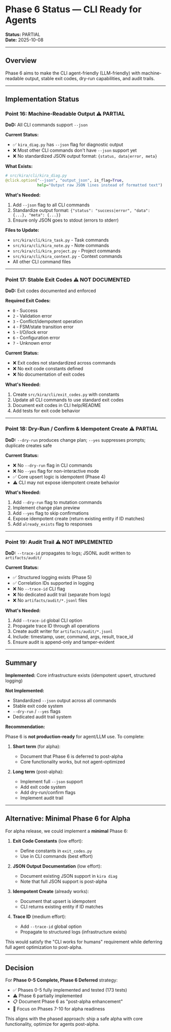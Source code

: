 # Phase 6 Status — CLI Ready for Agents

**Status:** PARTIAL  
**Date:** 2025-10-08

---

## Overview

Phase 6 aims to make the CLI agent-friendly (LLM-friendly) with machine-readable output, stable exit codes, dry-run capabilities, and audit trails.

---

## Implementation Status

### Point 16: Machine-Readable Output ⚠️ PARTIAL

**DoD:** All CLI commands support `--json`

**Current Status:**
- ✅ `kira_diag.py` has `--json` flag for diagnostic output
- ❌ Most other CLI commands don't have `--json` support yet
- ❌ No standardized JSON output format: `{status, data|error, meta}`

**What Exists:**
```python
# src/kira/cli/kira_diag.py
@click.option("--json", "output_json", is_flag=True, 
              help="Output raw JSON lines instead of formatted text")
```

**What's Needed:**
1. Add `--json` flag to all CLI commands
2. Standardize output format: `{"status": "success|error", "data": {...}, "meta": {...}}`
3. Ensure only JSON goes to stdout (errors to stderr)

**Files to Update:**
- `src/kira/cli/kira_task.py` - Task commands
- `src/kira/cli/kira_note.py` - Note commands
- `src/kira/cli/kira_project.py` - Project commands
- `src/kira/cli/kira_context.py` - Context commands
- All other CLI command files

---

### Point 17: Stable Exit Codes ⚠️ NOT DOCUMENTED

**DoD:** Exit codes documented and enforced

**Required Exit Codes:**
- `0` - Success
- `2` - Validation error
- `3` - Conflict/idempotent operation
- `4` - FSM/state transition error
- `5` - I/O/lock error
- `6` - Configuration error
- `7` - Unknown error

**Current Status:**
- ❌ Exit codes not standardized across commands
- ❌ No exit code constants defined
- ❌ No documentation of exit codes

**What's Needed:**
1. Create `src/kira/cli/exit_codes.py` with constants
2. Update all CLI commands to use standard exit codes
3. Document exit codes in CLI help/README
4. Add tests for exit code behavior

---

### Point 18: Dry-Run / Confirm & Idempotent Create ⚠️ PARTIAL

**DoD:** `--dry-run` produces change plan; `--yes` suppresses prompts; duplicate creates safe

**Current Status:**
- ❌ No `--dry-run` flag in CLI commands
- ❌ No `--yes` flag for non-interactive mode
- ✅ Core upsert logic is idempotent (Phase 4)
- ⚠️ CLI may not expose idempotent create behavior

**What's Needed:**
1. Add `--dry-run` flag to mutation commands
2. Implement change plan preview
3. Add `--yes` flag to skip confirmations
4. Expose idempotent create (return existing entity if ID matches)
5. Add `already_exists` flag to responses

---

### Point 19: Audit Trail ⚠️ NOT IMPLEMENTED

**DoD:** `--trace-id` propagates to logs; JSONL audit written to `artifacts/audit/`

**Current Status:**
- ✅ Structured logging exists (Phase 5)
- ✅ Correlation IDs supported in logging
- ❌ No `--trace-id` CLI flag
- ❌ No dedicated audit trail (separate from logs)
- ❌ No `artifacts/audit/*.jsonl` files

**What's Needed:**
1. Add `--trace-id` global CLI option
2. Propagate trace ID through all operations
3. Create audit writer for `artifacts/audit/*.jsonl`
4. Include: timestamp, user, command, args, result, trace_id
5. Ensure audit is append-only and tamper-evident

---

## Summary

**Implemented:** Core infrastructure exists (idempotent upsert, structured logging)

**Not Implemented:**
- Standardized `--json` output across all commands
- Stable exit code system
- `--dry-run` / `--yes` flags
- Dedicated audit trail system

**Recommendation:**

Phase 6 is **not production-ready** for agent/LLM use. To complete:

1. **Short term** (for alpha):
   - Document that Phase 6 is deferred to post-alpha
   - Core functionality works, but not agent-optimized
   
2. **Long term** (post-alpha):
   - Implement full `--json` support
   - Add exit code system
   - Add dry-run/confirm flags
   - Implement audit trail

---

## Alternative: Minimal Phase 6 for Alpha

For alpha release, we could implement a **minimal** Phase 6:

1. **Exit Code Constants** (low effort):
   - Define constants in `exit_codes.py`
   - Use in CLI commands (best effort)
   
2. **JSON Output Documentation** (low effort):
   - Document existing JSON support in `kira diag`
   - Note that full JSON support is post-alpha
   
3. **Idempotent Create** (already works):
   - Document that upsert is idempotent
   - CLI returns existing entity if ID matches

4. **Trace ID** (medium effort):
   - Add `--trace-id` global option
   - Propagate to structured logs (infrastructure exists)

This would satisfy the "CLI works for humans" requirement while deferring full agent optimization to post-alpha.

---

## Decision

For **Phase 0-5 Complete, Phase 6 Deferred** strategy:
- ✅ Phases 0-5 fully implemented and tested (173 tests)
- ⚠️ Phase 6 partially implemented
- 📋 Document Phase 6 as "post-alpha enhancement"
- 🎯 Focus on Phases 7-10 for alpha readiness

This aligns with the phased approach: ship a safe alpha with core functionality, optimize for agents post-alpha.

